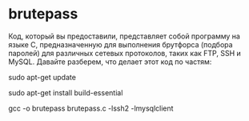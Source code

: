 # brutepass

Код, который вы предоставили, представляет собой программу на языке C, предназначенную для выполнения брутфорса (подбора паролей) для различных сетевых протоколов, таких как FTP, SSH и MySQL. Давайте разберем, что делает этот код по частям:


sudo apt-get update

sudo apt-get install build-essential

gcc -o brutepass brutepass.c -lssh2 -lmysqlclient
